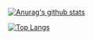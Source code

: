 <!--[![Anurag's github stats](https://github-readme-stats.vercel.app/api?username=Raemerrr)](https://github.com/Raemerrr/)-->

[![Anurag's github stats](https://github-readme-stats.vercel.app/api?username=Raemerrr&show_icons=true&theme=graywhite)](https://github.com/Raemerrr/)


[![Top Langs](https://github-readme-stats.vercel.app/api/top-langs/?username=Raemerrr&layout=compact)](https://github.com/Raemerrr/)
<!--
**Raemerrr/Raemerrr** is a ✨ _special_ ✨ repository because its `README.md` (this file) appears on your GitHub profile.

Here are some ideas to get you started:
### Hi there 👋
- 🔭 I’m currently working on ...
- 🌱 I’m currently learning ...
- 👯 I’m looking to collaborate on ...
- 🤔 I’m looking for help with ...
- 💬 Ask me about ...
- 📫 How to reach me: ...
- 😄 Pronouns: ...
- ⚡ Fun fact: ...
-->
